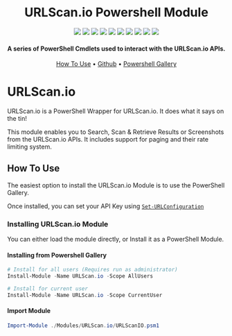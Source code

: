 <style>
  .paramName {
    white-space: nowrap;
  }
</style>

<h1 align="center">
  <br>
  <!--<a href=""><img src="" alt="Markdownify" width="200"></a>-->
  <br>
  URLScan.io Powershell Module
  <br>
</h1>

<p align="center">
  <a href="https://www.powershellgallery.com/packages/URLScan.io"><img src="https://img.shields.io/powershellgallery/v/URLScan.io?label=Powershell%20Gallery"></a>
  <a href="https://github.com/TehMuffinMoo/URLScan.io"><img src="https://img.shields.io/github/v/release/TehMuffinMoo/URLScan.io.svg?label=Github Release"></a>
  <a href="https://github.com/TehMuffinMoo/URLScan.io"><img src="https://img.shields.io/github/languages/code-size/TehMuffinMoo/URLScan.io.svg?label=Code%20Size"></a>
  <a href="https://www.powershellgallery.com/packages/URLScan.io"><img src="https://img.shields.io/powershellgallery/dt/URLScan.io?label=Downloads"></a>
  <a href="https://www.powershellgallery.com/packages/URLScan.io"><img src="https://img.shields.io/powershellgallery/p/URLScan.io?label=Supported Platforms&color=%236600bf"></a>
  <img src="https://img.shields.io/badge/dynamic/json?url=https%3A%2F%2Fraw.githubusercontent.com%2FTehMuffinMoo%2FURLScan.io%2Fdev%2Fdocs%2Fmanifest.json&query=%24.Count&label=Available%20Functions&color=orange"</img>
  <a href="https://github.com/TehMuffinMoo/URLScan.io/releases"><img src="https://img.shields.io/github/release-date/tehmuffinmoo/URLScan.io?label=Latest%20Release"></a>
  <a href="https://psurlscanio.readthedocs.io"><img src="https://img.shields.io/readthedocs/psurlscanio?label=Docs"></a>
  <a href="https://github.com/TehMuffinMoo/URLScan.io/actions/workflows/Run%20Pester%20Tests.yaml"><img src="https://img.shields.io/github/actions/workflow/status/TehMuffinMoo/URLScan.io/Run%20Pester%20Tests.yaml?label=Dev Pester Tests&branch=dev&color=%230072c6"></a>
  <a href="https://github.com/TehMuffinMoo/URLScan.io/actions/workflows/Run%20Pester%20Tests%20(PS%20Gallery).yaml"><img src="https://img.shields.io/github/actions/workflow/status/TehMuffinMoo/URLScan.io/Run%20Pester%20Tests%20(PS%20Gallery).yaml?label=Latest Pester Tests&branch=main&color=%230072c6"></a>
</p>

<h4 align="center">A series of PowerShell Cmdlets used to interact with the URLScan.io APIs.</h4>

<p align="center">
  <a href="#how-to-use">How To Use</a> •
  <a href="https://github.com/TehMuffinMoo/URLScan.io" target="_blank">Github</a> •
  <a href="https://www.powershellgallery.com/packages/URLScan.io/" target="_blank">Powershell Gallery</a>
</p>

# URLScan.io
URLScan.io is a PowerShell Wrapper for URLScan.io. It does what it says on the tin!

This module enables you to Search, Scan & Retrieve Results or Screenshots from the URLScan.io APIs. It includes support for paging and their rate limiting system.

## How To Use
The easiest option to install the URLScan.io Module is to use the PowerShell Gallery.

Once installed, you can set your API Key using [`Set-URLConfiguration`](https://psurlscanio.readthedocs.io/en/latest/Functions/Set-URLScanConfiguration/)

### Installing URLScan.io Module
You can either load the module directly, or Install it as a PowerShell Module.

#### Installing from Powershell Gallery
```powershell
# Install for all users (Requires run as administrator)
Install-Module -Name URLScan.io -Scope AllUsers

# Install for current user
Install-Module -Name URLScan.io -Scope CurrentUser
```

#### Import Module
```powershell
Import-Module ./Modules/URLScan.io/URLScanIO.psm1
```